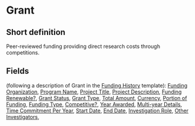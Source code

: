 # Grant
## Short definition
Peer-reviewed funding providing direct research costs through competitions.
## Fields
(following a description of Grant in the [Funding History](../Templates/Funding%20History.md) template):
[Funding Organization](../Object-Fields/Grant/Funding%20Organization.md),
[Program Name](../Object-Fields/Grant/Program%20Name.md),
[Project Title](../Object-Fields/Grant/Project%20Title.md),
[Project Description](../Object-Fields/Grant/Project%20Description.md),
[Funding Renewable?](../Object-Fields/Grant/Funding%20Renewable.md),
[Grant Status](../Object-Fields/Grant/Grant%20Status.md),
[Grant Type](../Object-Fields/Grant/Grant%20Type.md),
[Total Amount](../Object-Fields/Grant/Total%20Amount.md),
[Currency](../Object-Fields/Grant/Currency.md),
[Portion of Funding](../Object-Fields/Grant/Portion%20of%20Funding.md),
[Funding Type](../Object-Fields/Grant/Funding%20Type.md),
[Competitive?](../Object-Fields/Grant/Competitive.md),
[Year Awarded](../Object-Fields/Grant/Year%20Awarded.md),
[Multi-year Details](../Object-Fields/Grant/Multi-year%20Details.md),
[Time Commitment Per Year](../Object-Fields/Grant/Time%20Commitment%20Per%20Year.md),
[Start Date](../Object-Fields/Grant/Start%20Date.md),
[End Date](../Object-Fields/Grant/End%20Date.md),
[Investigation Role](../Object-Fields/Grant/Investigation%20Role.md),
[Other Investigators](../Object-Fields/Grant/Other%20Investigators.md),
